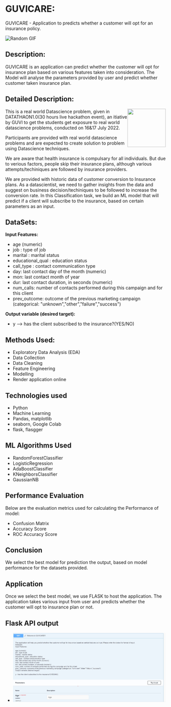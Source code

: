 
# GUVICARE:

GUVICARE - Application to predicts whether a customer will opt for an insurance policy.

![Random GIF](https://c.tenor.com/b5J9lCPQlAEAAAAi/democracyrising-our-time-now-for-our-health.gif)
## Description:

GUVICARE is an application can predict whether the customer will opt for insurance plan based on various features taken into consideration.
The Model will analyse the parameters provided by user and predict whether customer taken insurance plan.

## Detailed Description:
<img align = right height = 120 width = 120 src = https://www.thesparksfoundationsingapore.org/images/logo_small.png>

This is a real world Datascience problem, given in DATATHAON1.0(30 hours live hackathon event), an itiative by GUVI to get the students get exposure to real world datascience problems, conducted on 16&17 July 2022.

Participants are provided with real world datascience problems and are expected to create solution to problem using Datascience techniques.

We are aware that health insurance is  compulsary for all individuals. But due to verious factors, people skip their insurance plans, although various attempts/techiniques are followed by insurance providers.

We are provided with historic data of customer conversion to Insurance plans. 
As a datascientist, we need to gather insights from the data and suggest on business decision/techiniques to be followed to increase the conversion rate.
In this Classification task, we build an ML model that will predict if a client will subscribe to the insurance, based on certain parameters as an input.


## DataSets:

**Input Features:**

- age (numeric)
- job : type of job
- marital : marital status
- educational_qual : education status
- call_type : contact communication type
- day: last contact day of the month (numeric)
- mon: last contact month of year
- dur: last contact duration, in seconds (numeric)
- num_calls: number of contacts performed during this campaign and for this client
- prev_outcome: outcome of the previous marketing campaign (categorical: "unknown","other","failure","success")

**Output variable (desired target):**

- y --> has the client subscribed to the insurance?(YES/NO)
## Methods Used:
- Exploratory Data Analysis (EDA)
- Data Collection
- Data Cleaning
- Feature Engineering
- Modelling
- Render application online
## Technologies used
- Python
- Machine Learning
- Pandas, matplotlib
- seaborn, Google Colab
- flask, flasgger
## ML Algorithms Used
- RandomForestClassifier
- LogisticRegression
- AdaBoostClassifier
- KNeighborsClassifier
- GaussianNB
## Performance Evaluation

Below are the evaluation metrics used for calculating the Performance of model:
- Confusion Matrix
- Accuracy Score
- ROC Accuracy Score

## Conclusion

We select the best model for prediction the output, based on model performance for the datasets provided.

## Application

Once we select the best model, we use FLASK to host the application.
The application takes various input from user and predicts whether the customer will opt to insurance plan or not.

## Flask API output
 - ![FLASK API Screenshot](https://github.com/Jaiprakash91194/Customer_Conversion_Prediction/blob/main/Customer_Prediction_snip.jpg "FLASK API Output")

